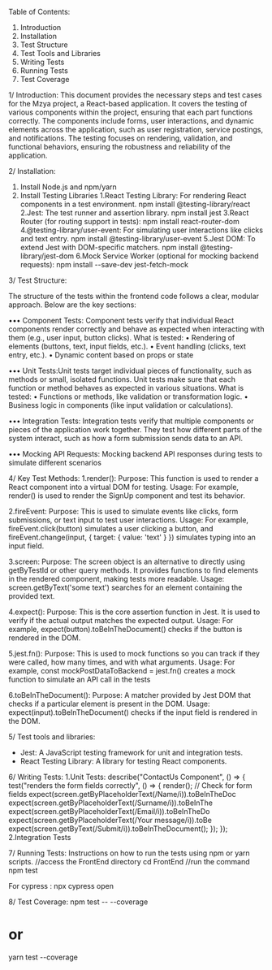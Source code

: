 Table of Contents:

1.  Introduction
2.  Installation
3.  Test Structure
4.  Test Tools and Libraries
5.  Writing Tests
6.  Running Tests
7.  Test Coverage

1/ Introduction:
This document provides the necessary steps and test cases for the Mzya project,
a React-based application. It covers the testing of various components within the
project, ensuring that each part functions correctly. The components include
forms, user interactions, and dynamic elements across the application, such as
user registration, service postings, and notifications. The testing focuses on
rendering, validation, and functional behaviors, ensuring the robustness and
reliability of the application.

2/ Installation:

1.  Install Node.js and npm/yarn
2.  Install Testing Libraries
    1.React Testing Library: For rendering React components in a test
    environment.
    npm install @testing-library/react
    2.Jest: The test runner and assertion library.
    npm install jest
    3.React Router (for routing support in tests):
    npm install react-router-dom
    4.@testing-library/user-event: For simulating user interactions like clicks and text entry.
    npm install @testing-library/user-event
    5.Jest DOM: To extend Jest with DOM-specific matchers.
    npm install @testing-library/jest-dom
    6.Mock Service Worker (optional for mocking backend requests):
    npm install --save-dev jest-fetch-mock

3/ Test Structure:

The structure of the tests within the frontend code follows a clear, modular
approach. Below are the key sections:

••• Component Tests: Component tests verify that individual React components render correctly and behave as expected when interacting with them (e.g., user
input, button clicks).
What is tested:
• Rendering of elements (buttons, text, input fields, etc.).
• Event handling (clicks, text entry, etc.).
• Dynamic content based on props or state

••• Unit Tests:Unit tests target individual pieces of functionality, such as methods or small, isolated functions. Unit tests make sure that each function or
method behaves as expected in various situations.
What is tested:
• Functions or methods, like validation or transformation logic.
• Business logic in components (like input validation or calculations).

••• Integration Tests: Integration tests verify that multiple components or pieces of the application work together. They test how different parts of the system
interact, such as how a form submission sends data to an API.

••• Mocking API Requests: Mocking backend API responses during tests to simulate different scenarios

4/ Key Test Methods:
1.render():
Purpose: This function is used to render a React component into a virtual
DOM for testing.
Usage: For example, render(<SignUp />) is used to render the SignUp
component and test its behavior.

2.fireEvent:
Purpose: This is used to simulate events like clicks, form submissions, or
text input to test user interactions.
Usage: For example, fireEvent.click(button) simulates a user clicking a
button, and fireEvent.change(input, { target: { value: 'text' } }) simulates
typing into an input field.

3.screen:
Purpose: The screen object is an alternative to directly using getByTestId or
other query methods. It provides functions to find elements in the rendered
component, making tests more readable.
Usage: screen.getByText('some text') searches for an element containing
the provided text.

4.expect():
Purpose: This is the core assertion function in Jest. It is used to verify if the
actual output matches the expected output.
Usage: For example, expect(button).toBeInTheDocument() checks if the
button is rendered in the DOM.

5.jest.fn():
Purpose: This is used to mock functions so you can track if they were
called, how many times, and with what arguments.
Usage: For example, const mockPostDataToBackend = jest.fn() creates a
mock function to simulate an API call in the tests

6.toBeInTheDocument():
Purpose: A matcher provided by Jest DOM that checks if a particular
element is present in the DOM.
Usage: expect(input).toBeInTheDocument() checks if the input field is
rendered in the DOM.

5/ Test tools and libraries:

- Jest: A JavaScript testing framework for unit and integration tests.
- React Testing Library: A library for testing React components.

6/ Writing Tests:
1.Unit Tests:
describe("ContactUs Component", () => {
test("renders the form fields correctly", () => {
render(<ContactUs />);
// Check for form fields
expect(screen.getByPlaceholderText(/Name/i)).toBeInTheDoc
expect(screen.getByPlaceholderText(/Surname/i)).toBeInThe
expect(screen.getByPlaceholderText(/Email/i)).toBeInTheDo
expect(screen.getByPlaceholderText(/Your message/i)).toBe
expect(screen.getByText(/Submit/i)).toBeInTheDocument();
});
});
2.Integration Tests

7/ Running Tests:
Instructions on how to run the tests using npm or yarn scripts.
//access the FrontEnd directory
cd FrontEnd
//run the command
npm test

For cypress :
npx cypress open

8/ Test Coverage:
npm test -- --coverage

# or

yarn test --coverage
